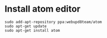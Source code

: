 # Install atom editor
```
sudo add-apt-repository ppa:webupd8team/atom
sudo apt-get update
sudo apt-get install atom
```

